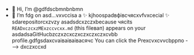 - 👋 Hi, I’m @gdfdscbmnbnbmn
- 🌱 I’m fdg on asd...vxvccisа a ✨ kjhoospadвфівсчяcxvfvxcecial ✨ sdarepositorcxzvzy asadsdcxzczxbecause чясits `READxczcxzMExzccvcxx.md` (this fileвап) appears on your asdadsaGitHucbzczxzcxczxczxczxczxcvbb profile.gdfgsdaxcvаіваіваівасячс
You can click the Prexcvxcvvcbррпо
--->
dxczxccxd
